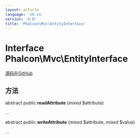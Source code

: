 ```yaml
---
layout: article
language: 'zh-cn'
version: '4.0'
title: 'Phalcon\Mvc\EntityInterface'
---
```

# Interface **Phalcon\Mvc\EntityInterface**

<a href="https://github.com/phalcon/cphalcon/tree/v4.0.0/phalcon/mvc/entityinterface.zep" class="btn btn-default btn-sm">源码在GitHub</a>

## 方法

abstract public **readAttribute** (*mixed* $attribute)

...

abstract public **writeAttribute** (*mixed* $attribute, *mixed* $value)

...